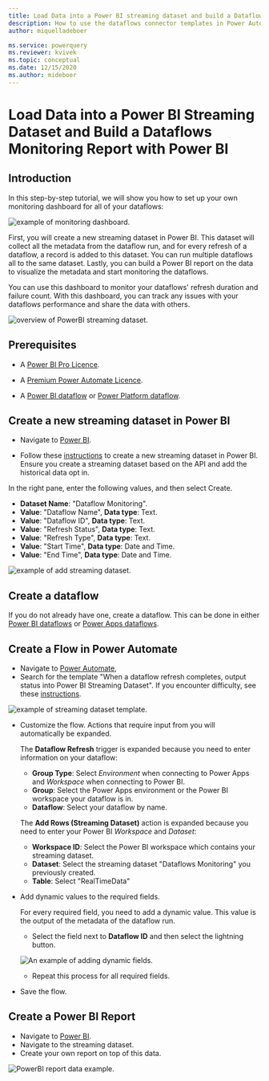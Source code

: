 ```yaml
---
title: Load Data into a Power BI streaming dataset and build a Dataflows Monitoring Report with Power BI
description: How to use the dataflows connector templates in Power Automate to create a dataflows monitoring report in Power BI
author: miquelladeboer

ms.service: powerquery
ms.reviewer: kvivek
ms.topic: conceptual
ms.date: 12/15/2020
ms.author: mideboer
---
```


# Load Data into a Power BI Streaming Dataset and Build a Dataflows Monitoring Report with Power BI

## Introduction

In this step-by-step tutorial, we will show you how to set up your own monitoring dashboard for all of your dataflows:

![example of monitoring dashboard.](media/dashboard.PNG)

First, you will create a new streaming dataset in Power BI. This dataset will collect all the metadata from the dataflow run, and for every refresh of a dataflow, a record is added to this dataset. You can run multiple dataflows all to the same dataset. Lastly, you can build a Power BI report on the data to visualize the metadata and start monitoring the dataflows.

You can use this dashboard to monitor your dataflows' refresh duration and failure count. With this dashboard, you can track any issues with your dataflows performance and share the data with others. 

![overview of PowerBI streaming dataset.](media/powerbi.PNG)

## Prerequisites

* A [Power BI Pro Licence](/power-bi/admin/service-admin-purchasing-power-bi-pro).

* A [Premium Power Automate Licence](/power-platform/admin/pricing-billing-skus).

* A [Power BI dataflow](/power-bi/transform-model/dataflows/dataflows-introduction-self-service) or [Power Platform dataflow](/powerapps/maker/common-data-service/create-and-use-dataflows).

## Create a new streaming dataset in Power BI

* Navigate to [Power BI](https://powerbi.microsoft.com).

* Follow these [instructions](/power-bi/connect-data/service-real-time-streaming#set-up-your-real-time-streaming-dataset-in-power-bi) to create a new streaming dataset in Power BI. Ensure you create a streaming dataset based on the API and add the historical data opt in.

In the right pane, enter the following values, and then select Create.
   * **Dataset Name**: "Dataflow Monitoring".
   * **Value**: "Dataflow Name", **Data type**: Text.
   * **Value**: "Dataflow ID", **Data type**: Text.
   * **Value**: "Refresh Status", **Data type**: Text. 
   * **Value**: "Refresh Type", **Data type**: Text.
   * **Value**: "Start Time", **Data type**: Date and Time. 
   * **Value**: "End Time", **Data type**: Date and Time.

![example of add streaming dataset.](media/addstreamingdatset.PNG)

## Create a dataflow

If you do not already have one, create a dataflow. This can be done in either [Power BI dataflows](/power-bi/transform-model/dataflows/dataflows-introduction-self-service) or [Power Apps dataflows](/powerapps/maker/common-data-service/create-and-use-dataflows).

## Create a Flow in Power Automate

* Navigate to [Power Automate](https://flow.microsoft.com),
* Search for the template "When a dataflow refresh completes, output status into Power BI Streaming Dataset". If you encounter difficulty, see these [instructions](/power-automate/get-started-logic-template).

![example of streaming dataset template.](media/streamingconnector.PNG)

* Customize the flow. Actions that require input from you will automatically be expanded.

   The **Dataflow Refresh** trigger is expanded because you need to enter information on your dataflow:
    * **Group Type**: Select *Environment* when connecting to Power Apps and *Workspace* when connecting to Power BI.
    * **Group**: Select the Power Apps environment or the Power BI workspace your dataflow is in.
    * **Dataflow**: Select your dataflow by name.

     The **Add Rows (Streaming Dataset)** action is expanded because you need to enter your Power BI *Workspace* and *Dataset*:
    * **Workspace ID**: Select the Power BI workspace which contains your streaming dataset.
    * **Dataset**: Select the streaming dataset "Dataflows Monitoring" you previously created.
    * **Table**: Select "RealTimeData"

* Add dynamic values to the required fields.

     For every required field, you need to add a dynamic value. This value is the output of the metadata of the dataflow run.
    * Select the field next to **Dataflow ID** and then select the lightning button.
   
   ![An example of adding dynamic fields.](media/dynamicstreaming.png)

    * Repeat this process for all required fields.

* Save the flow.

## Create a Power BI Report

* Navigate to [Power BI](https://powerbi.microsoft.com).
* Navigate to the streaming dataset.
* Create your own report on top of this data.

![PowerBI report data example.](media/createyourownreport.PNG)
